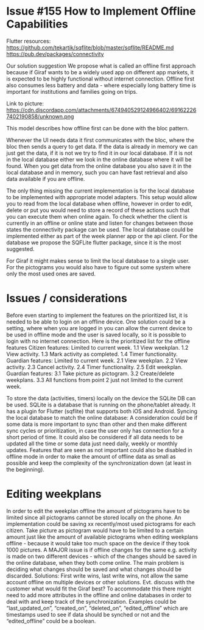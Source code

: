 # Issue #155 How to Implement Offline Capabilities

Flutter resources:
https://github.com/tekartik/sqflite/blob/master/sqflite/README.md
https://pub.dev/packages/connectivity

Our solution suggestion
We propose what is called an offline first approach because if Giraf wants to be a widely used app on different app markets, it is expected to be highly functional without internet connection. Offline first also consumes less battery and data - where especially long battery time is important for institutions and families going on trips.

Link to picture: https://cdn.discordapp.com/attachments/674940529124966402/691622267402190858/unknown.png

This model describes how offline first can be done with the bloc pattern. 

Whenever the UI needs data it first communicates with the bloc, where the bloc then sends a query to get data. If the data is already in memory we can just get the data, if it is not we try to find it in our local database. If it is not in the local database either we look in the online database where it will be found. When you get data from the online database you also save it in the local database and in memory, such you can have fast retrieval and also data available if you are offline. 

The only thing missing the current implementation is for the local database to be implemented with appropriate model adapters. This setup would allow you to read from the local database when offline, however in order to edit, delete or put you would need to store a record of these actions such that you can execute them when online again. To check whether the client is currently in an offline or online state and listen for changes between those states the connectivity package can be used. The local database could be implemented either as part of the week planner app or the api client. For the database we propose the SQFLite flutter package, since it is the most suggested. 

For Giraf it might makes sense to limit the local database to a single user. For the pictograms you would also have to figure out some system where only the most used ones are saved.

# Issues / considerations
Before even starting to implement the features on the prioritized list, it is needed to be able to login on an offline device. 
One solution could be a setting, where when you are logged in you can allow the current device to be used in offline mode and the user is saved locally, so it is possible to login with no internet connection. 
Here is the prioritized list for the offline features
Citizen features: Limited to current week.
 1.1 View weekplan.
 1.2 View activity.
 1.3 Mark activity as completed.
 1.4 Timer functionality.
Guardian features: Limited to current week.
 2.1 View weekplan.
 2.2 View activity.
 2.3 Cancel activity.
 2.4 Timer functionality.
 2.5 Edit weekplan.
Guardian features:
 3.1 Take picture as pictogram.
 3.2 Create/delete weekplans.
 3.3 All functions from point 2 just not limited to the current week.


To store the data (activities, timers) locally on the device the SQLite DB can be used. SQLite is a database that is running on the phone/tablet already. It has a plugin for Flutter (sqflite) that supports both iOS and Android. 
Syncing the local database to match the online database: 
A consideration could be if some data is more important to sync than other and then make different sync cycles or prioritization, in case the user only has connection for a short period of time. It could also be considered if all data needs to be updated all the time or some data just need daily, weekly or monthly updates. Features that are seen as not important could also be disabled in offline mode in order to make the amount of offline data as small as possible and keep the complexity of the synchronization down (at least in the beginning).

# Editing weekplans
In order to edit the weekplan offline the amount of pictograms have to be limited since all pictograms cannot be stored locally on the phone. An implementation could be saving xx recently/most used pictograms for each citizen.
Take picture as pictogram would have to be limited to a certain amount just like the amount of available pictograms when editing weekplans offline - because it would take too much space on the device if they took 1000 pictures.
A MAJOR issue is if offline changes for the same e.g. activity is made on two different devices - which of the changes should be saved in the online database, when they both come online.
The main problem is deciding what changes should be saved and what changes should be discarded.
Solutions: First write wins, last write wins, not allow the same account offline on multiple devices or other solutions. Evt. discuss with the customer what would fit the Giraf best? 
To accommodate this there might need to add more attributes in the offline and online databases in order to deal with and keep track of the synchronization. Examples could be “last_updated_on”, “created_on”, “deleted_on”, “edited_offline” which are timestamps used to see if data should be synched or not and the “edited_offline” could be a boolean. 
